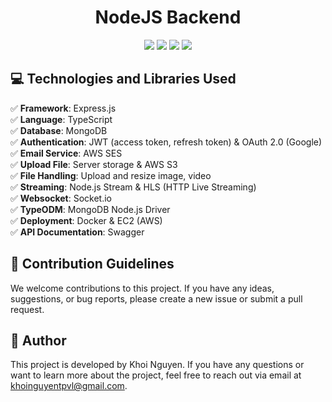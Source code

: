 <h1 align="center">NodeJS Backend</h1>

<p align="center">
  <img src="https://img.shields.io/badge/Node.js-339933?style=for-the-badge&logo=node.js&logoColor=white"/>
  <img src="https://img.shields.io/badge/TypeScript-007ACC?style=for-the-badge&logo=typescript&logoColor=white"/>
  <img src="https://img.shields.io/badge/MongoDB-47A248?style=for-the-badge&logo=mongodb&logoColor=white"/>
  <img src="https://img.shields.io/badge/Express.js-000000?style=for-the-badge&logo=express&logoColor=white"/>
</p>

## 💻 Technologies and Libraries Used

✅ **Framework**: Express.js  
✅ **Language**: TypeScript  
✅ **Database**: MongoDB  
✅ **Authentication**: JWT (access token, refresh token) & OAuth 2.0 (Google)  
✅ **Email Service**: AWS SES  
✅ **Upload File**: Server storage & AWS S3  
✅ **File Handling**: Upload and resize image, video  
✅ **Streaming**: Node.js Stream & HLS (HTTP Live Streaming)  
✅ **Websocket**: Socket.io  
✅ **TypeODM**: MongoDB Node.js Driver  
✅ **Deployment**: Docker & EC2 (AWS)  
✅ **API Documentation**: Swagger

## 📜 Contribution Guidelines

We welcome contributions to this project. If you have any ideas, suggestions, or bug reports, please create a new issue or submit a pull request.

## 📄 Author

This project is developed by Khoi Nguyen. If you have any questions or want to learn more about the project, feel free to reach out via email at [khoinguyentpvl@gmail.com](mailto:khoinguyentpvl@gmail.com).
